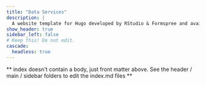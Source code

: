```yaml
---
title: "Data Services"
description: |
  A website template for Hugo developed by RStudio & Formspree and available for free.
show_header: true
sidebar_left: false
# Keep this! Do not edit.
cascade:
  headless: true
---
```


** index doesn't contain a body, just front matter above.
See the header / main / sidebar folders to edit the index.md files **